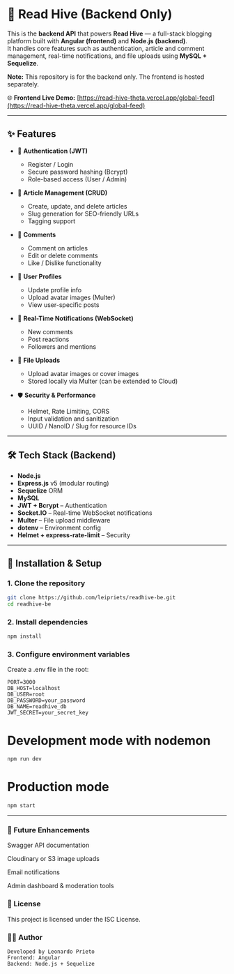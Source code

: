 # 🐝 Read Hive (Backend Only)

This is the **backend API** that powers **Read Hive** — a full-stack blogging platform built with **Angular (frontend)** and **Node.js (backend)**.  
It handles core features such as authentication, article and comment management, real-time notifications, and file uploads using **MySQL + Sequelize**.

**Note:** This repository is for the backend only. The frontend is hosted separately.

🌐 **Frontend Live Demo:** [https://read-hive-theta.vercel.app/global-feed](https://read-hive-theta.vercel.app/global-feed)

---

## ✨ Features

- 🔐 **Authentication (JWT)**
  - Register / Login
  - Secure password hashing (Bcrypt)
  - Role-based access (User / Admin)

- 📝 **Article Management (CRUD)**
  - Create, update, and delete articles
  - Slug generation for SEO-friendly URLs
  - Tagging support

- 💬 **Comments**
  - Comment on articles
  - Edit or delete comments
  - Like / Dislike functionality

- 👤 **User Profiles**
  - Update profile info
  - Upload avatar images (Multer)
  - View user-specific posts

- 🔔 **Real-Time Notifications (WebSocket)**
  - New comments
  - Post reactions
  - Followers and mentions

- 📁 **File Uploads**
  - Upload avatar images or cover images
  - Stored locally via Multer (can be extended to Cloud)

- 🛡️ **Security & Performance**
  - Helmet, Rate Limiting, CORS
  - Input validation and sanitization
  - UUID / NanoID / Slug for resource IDs

---

## 🛠️ Tech Stack (Backend)

- **Node.js**  
- **Express.js** v5 (modular routing)  
- **Sequelize** ORM  
- **MySQL**  
- **JWT + Bcrypt** – Authentication  
- **Socket.IO** – Real-time WebSocket notifications  
- **Multer** – File upload middleware  
- **dotenv** – Environment config  
- **Helmet + express-rate-limit** – Security  

---

## 🚀 Installation & Setup

### 1. Clone the repository

```bash
git clone https://github.com/leipriets/readhive-be.git
cd readhive-be
```
### 2. Install dependencies

```bash
npm install
```
### 3. Configure environment variables
Create a .env file in the root:
```
PORT=3000
DB_HOST=localhost
DB_USER=root
DB_PASSWORD=your_password
DB_NAME=readhive_db
JWT_SECRET=your_secret_key
```


# Development mode with nodemon
```bash
npm run dev
```

# Production mode
```bash
npm start
```

---

### 🧹 Future Enhancements

Swagger API documentation

Cloudinary or S3 image uploads

Email notifications

Admin dashboard & moderation tools

### 📄 License
This project is licensed under the ISC License.

### 👨‍💻 Author
```
Developed by Leonardo Prieto
Frontend: Angular
Backend: Node.js + Sequelize
```